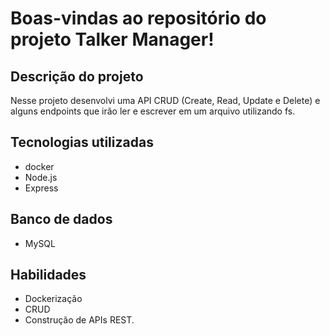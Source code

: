 # Boas-vindas ao repositório do projeto Talker Manager!
## Descrição do projeto
Nesse projeto desenvolvi uma API CRUD (Create, Read, Update e Delete) e alguns endpoints que irão ler e escrever em um arquivo utilizando fs.

## Tecnologias utilizadas
- docker
- Node.js
- Express 


## Banco de dados
- MySQL

## Habilidades
- Dockerização
- CRUD 
- Construção de APIs REST.
